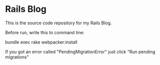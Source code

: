 # Rails Blog 

This is the source code repository for my Rails Blog.


Before run, write this to command line:

bundle exec rake webpacker:install


If you got an error called "PendingMigrationError" just click "Run pending migrations"
